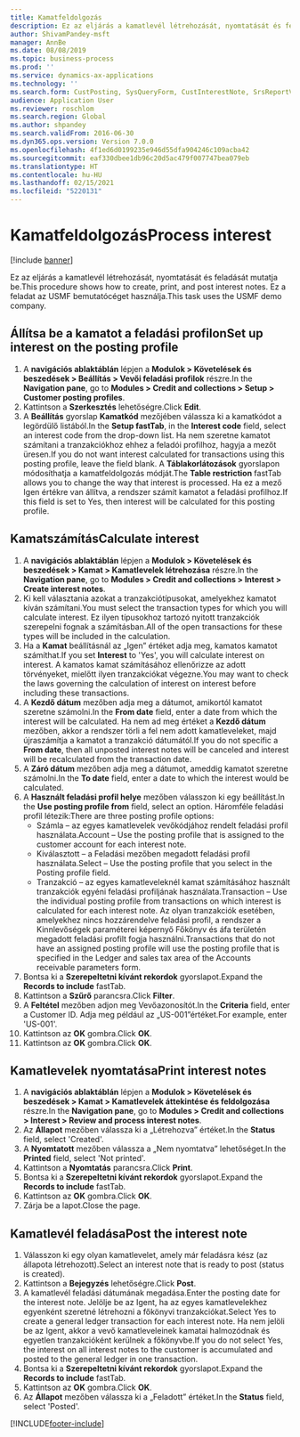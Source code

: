 ```yaml
---
title: Kamatfeldolgozás
description: Ez az eljárás a kamatlevél létrehozását, nyomtatását és feladását mutatja be.
author: ShivamPandey-msft
manager: AnnBe
ms.date: 08/08/2019
ms.topic: business-process
ms.prod: ''
ms.service: dynamics-ax-applications
ms.technology: ''
ms.search.form: CustPosting, SysQueryForm, CustInterestNote, SrsReportViewerForm
audience: Application User
ms.reviewer: roschlom
ms.search.region: Global
ms.author: shpandey
ms.search.validFrom: 2016-06-30
ms.dyn365.ops.version: Version 7.0.0
ms.openlocfilehash: 4f1ed6d0199235e946d55dfa904246c109acba42
ms.sourcegitcommit: eaf330dbee1db96c20d5ac479f007747bea079eb
ms.translationtype: HT
ms.contentlocale: hu-HU
ms.lasthandoff: 02/15/2021
ms.locfileid: "5220131"
---
```

# <a name="process-interest"></a><span data-ttu-id="e42a6-103">Kamatfeldolgozás</span><span class="sxs-lookup"><span data-stu-id="e42a6-103">Process interest</span></span>

[!include [banner](../../includes/banner.md)]

<span data-ttu-id="e42a6-104">Ez az eljárás a kamatlevél létrehozását, nyomtatását és feladását mutatja be.</span><span class="sxs-lookup"><span data-stu-id="e42a6-104">This procedure shows how to create, print, and post interest notes.</span></span> <span data-ttu-id="e42a6-105">Ez a feladat az USMF bemutatócéget használja.</span><span class="sxs-lookup"><span data-stu-id="e42a6-105">This task uses the USMF demo company.</span></span>


## <a name="set-up-interest-on-the-posting-profile"></a><span data-ttu-id="e42a6-106">Állítsa be a kamatot a feladási profilon</span><span class="sxs-lookup"><span data-stu-id="e42a6-106">Set up interest on the posting profile</span></span>
1. <span data-ttu-id="e42a6-107">A **navigációs ablaktáblán** lépjen a **Modulok > Követelések és beszedések > Beállítás > Vevői feladási profilok** részre.</span><span class="sxs-lookup"><span data-stu-id="e42a6-107">In the **Navigation pane**, go to **Modules > Credit and collections > Setup > Customer posting profiles**.</span></span>
2. <span data-ttu-id="e42a6-108">Kattintson a **Szerkesztés** lehetőségre.</span><span class="sxs-lookup"><span data-stu-id="e42a6-108">Click **Edit**.</span></span>
3. <span data-ttu-id="e42a6-109">A **Beállítás** gyorslap **Kamatkód** mezőjében válassza ki a kamatkódot a legördülő listából.</span><span class="sxs-lookup"><span data-stu-id="e42a6-109">In the **Setup fastTab**, in the **Interest code** field, select an interest code from the drop-down list.</span></span> <span data-ttu-id="e42a6-110">Ha nem szeretne kamatot számítani a tranzakciókhoz ehhez a feladói profilhoz, hagyja a mezőt üresen.</span><span class="sxs-lookup"><span data-stu-id="e42a6-110">If you do not want interest calculated for transactions using this posting profile, leave the field blank.</span></span> <span data-ttu-id="e42a6-111">A **Táblakorlátozások** gyorslapon módosíthatja a kamatfeldolgozás módját.</span><span class="sxs-lookup"><span data-stu-id="e42a6-111">The **Table restriction** fastTab allows you to change the way that interest is processed.</span></span> <span data-ttu-id="e42a6-112">Ha ez a mező Igen értékre van állítva, a rendszer számít kamatot a feladási profilhoz.</span><span class="sxs-lookup"><span data-stu-id="e42a6-112">If this field is set to Yes, then interest will be calculated for this posting profile.</span></span>  

## <a name="calculate-interest"></a><span data-ttu-id="e42a6-113">Kamatszámítás</span><span class="sxs-lookup"><span data-stu-id="e42a6-113">Calculate interest</span></span>
1. <span data-ttu-id="e42a6-114">A **navigációs ablaktáblán** lépjen a **Modulok > Követelések és beszedések > Kamat > Kamatlevelek létrehozása** részre.</span><span class="sxs-lookup"><span data-stu-id="e42a6-114">In the **Navigation pane**, go to **Modules > Credit and collections > Interest > Create interest notes**.</span></span>
2. <span data-ttu-id="e42a6-115">Ki kell választania azokat a tranzakciótípusokat, amelyekhez kamatot kíván számítani.</span><span class="sxs-lookup"><span data-stu-id="e42a6-115">You must select the transaction types for which you will calculate interest.</span></span> <span data-ttu-id="e42a6-116">Ez ilyen típusokhoz tartozó nyitott tranzakciók szerepelni fognak a számításban.</span><span class="sxs-lookup"><span data-stu-id="e42a6-116">All of the open transactions for these types will be included in the calculation.</span></span>  
3. <span data-ttu-id="e42a6-117">Ha a **Kamat** beállításnál az „Igen” értéket adja meg, kamatos kamatot számíthat.</span><span class="sxs-lookup"><span data-stu-id="e42a6-117">If you set **Interest** to 'Yes', you will calculate interest on interest.</span></span> <span data-ttu-id="e42a6-118">A kamatos kamat számításához ellenőrizze az adott törvényeket, mielőtt ilyen tranzakciókat végezne.</span><span class="sxs-lookup"><span data-stu-id="e42a6-118">You may want to check the laws governing the calculation of interest on interest before including these transactions.</span></span>  
4. <span data-ttu-id="e42a6-119">A **Kezdő dátum** mezőben adja meg a dátumot, amikortól kamatot szeretne számolni.</span><span class="sxs-lookup"><span data-stu-id="e42a6-119">In the **From date** field, enter a date from which the interest will be calculated.</span></span> <span data-ttu-id="e42a6-120">Ha nem ad meg értéket a **Kezdő dátum** mezőben, akkor a rendszer törli a fel nem adott kamatleveleket, majd újraszámítja a kamatot a tranzakció dátumától.</span><span class="sxs-lookup"><span data-stu-id="e42a6-120">If you do not specific a **From date**, then all unposted interest notes will be canceled and interest will be recalculated from the transaction date.</span></span>
5. <span data-ttu-id="e42a6-121">A **Záró dátum** mezőben adja meg a dátumot, ameddig kamatot szeretne számolni.</span><span class="sxs-lookup"><span data-stu-id="e42a6-121">In the **To date** field, enter a date to which the interest would be calculated.</span></span>
6. <span data-ttu-id="e42a6-122">A **Használt feladási profil helye** mezőben válasszon ki egy beállítást.</span><span class="sxs-lookup"><span data-stu-id="e42a6-122">In the **Use posting profile from** field, select an option.</span></span> <span data-ttu-id="e42a6-123">Háromféle feladási profil létezik:</span><span class="sxs-lookup"><span data-stu-id="e42a6-123">There are three posting profile options:</span></span>
    - <span data-ttu-id="e42a6-124">Számla – az egyes kamatlevelek vevőkódjához rendelt feladási profil használata.</span><span class="sxs-lookup"><span data-stu-id="e42a6-124">Account – Use the posting profile that is assigned to the customer account for each interest note.</span></span> 
    - <span data-ttu-id="e42a6-125">Kiválasztott – a Feladási mezőben megadott feladási profil használata.</span><span class="sxs-lookup"><span data-stu-id="e42a6-125">Select – Use the posting profile that you select in the Posting profile field.</span></span>
    - <span data-ttu-id="e42a6-126">Tranzakció – az egyes kamatleveleknél kamat számításához használt tranzakciók egyéni feladási profiljának használata.</span><span class="sxs-lookup"><span data-stu-id="e42a6-126">Transaction – Use the individual posting profile from transactions on which interest is calculated for each interest note.</span></span> <span data-ttu-id="e42a6-127">Az olyan tranzakciók esetében, amelyekhez nincs hozzárendelve feladási profil, a rendszer a Kinnlevőségek paraméterei képernyő Főkönyv és áfa területén megadott feladási profilt fogja használni.</span><span class="sxs-lookup"><span data-stu-id="e42a6-127">Transactions that do not have an assigned posting profile will use the posting profile that is specified in the Ledger and sales tax area of the Accounts receivable parameters form.</span></span>  
7. <span data-ttu-id="e42a6-128">Bontsa ki a **Szerepeltetni kívánt rekordok** gyorslapot.</span><span class="sxs-lookup"><span data-stu-id="e42a6-128">Expand the **Records to include** fastTab.</span></span>
8. <span data-ttu-id="e42a6-129">Kattintson a **Szűrő** parancsra.</span><span class="sxs-lookup"><span data-stu-id="e42a6-129">Click **Filter**.</span></span>
9. <span data-ttu-id="e42a6-130">A **Feltétel** mezőben adjon meg Vevőazonosítót.</span><span class="sxs-lookup"><span data-stu-id="e42a6-130">In the **Criteria** field, enter a Customer ID.</span></span> <span data-ttu-id="e42a6-131">Adja meg például az „US-001”értéket.</span><span class="sxs-lookup"><span data-stu-id="e42a6-131">For example, enter 'US-001'.</span></span>
6. <span data-ttu-id="e42a6-132">Kattintson az **OK** gombra.</span><span class="sxs-lookup"><span data-stu-id="e42a6-132">Click **OK**.</span></span>
7. <span data-ttu-id="e42a6-133">Kattintson az **OK** gombra.</span><span class="sxs-lookup"><span data-stu-id="e42a6-133">Click **OK**.</span></span>

## <a name="print-interest-notes"></a><span data-ttu-id="e42a6-134">Kamatlevelek nyomtatása</span><span class="sxs-lookup"><span data-stu-id="e42a6-134">Print interest notes</span></span>
1. <span data-ttu-id="e42a6-135">A **navigációs ablaktáblán** lépjen a **Modulok > Követelések és beszedések > Kamat > Kamatlevelek áttekintése és feldolgozása** részre.</span><span class="sxs-lookup"><span data-stu-id="e42a6-135">In the **Navigation pane**, go to **Modules > Credit and collections > Interest > Review and process interest notes**.</span></span>
2. <span data-ttu-id="e42a6-136">Az **Állapot** mezőben válassza ki a „Létrehozva” értéket.</span><span class="sxs-lookup"><span data-stu-id="e42a6-136">In the **Status** field, select 'Created'.</span></span>
3. <span data-ttu-id="e42a6-137">A **Nyomtatott** mezőben válassza a „Nem nyomtatva” lehetőséget.</span><span class="sxs-lookup"><span data-stu-id="e42a6-137">In the **Printed** field, select 'Not printed'.</span></span>
4. <span data-ttu-id="e42a6-138">Kattintson a **Nyomtatás** parancsra.</span><span class="sxs-lookup"><span data-stu-id="e42a6-138">Click **Print**.</span></span>
5. <span data-ttu-id="e42a6-139">Bontsa ki a **Szerepeltetni kívánt rekordok** gyorslapot.</span><span class="sxs-lookup"><span data-stu-id="e42a6-139">Expand the **Records to include** fastTab.</span></span>
6. <span data-ttu-id="e42a6-140">Kattintson az **OK** gombra.</span><span class="sxs-lookup"><span data-stu-id="e42a6-140">Click **OK**.</span></span>
7. <span data-ttu-id="e42a6-141">Zárja be a lapot.</span><span class="sxs-lookup"><span data-stu-id="e42a6-141">Close the page.</span></span>

## <a name="post-the-interest-note"></a><span data-ttu-id="e42a6-142">Kamatlevél feladása</span><span class="sxs-lookup"><span data-stu-id="e42a6-142">Post the interest note</span></span>
1. <span data-ttu-id="e42a6-143">Válasszon ki egy olyan kamatlevelet, amely már feladásra kész (az állapota létrehozott).</span><span class="sxs-lookup"><span data-stu-id="e42a6-143">Select an interest note that is ready to post (status is created).</span></span>
2. <span data-ttu-id="e42a6-144">Kattintson a **Bejegyzés** lehetőségre.</span><span class="sxs-lookup"><span data-stu-id="e42a6-144">Click **Post**.</span></span>
3. <span data-ttu-id="e42a6-145">A kamatlevél feladási dátumának megadása.</span><span class="sxs-lookup"><span data-stu-id="e42a6-145">Enter the posting date for the interest note.</span></span> <span data-ttu-id="e42a6-146">Jelölje be az Igent, ha az egyes kamatlevelekhez egyenként szeretné létrehozni a főkönyvi tranzakciókat.</span><span class="sxs-lookup"><span data-stu-id="e42a6-146">Select Yes to create a general ledger transaction for each interest note.</span></span> <span data-ttu-id="e42a6-147">Ha nem jelöli be az Igent, akkor a vevő kamatleveleinek kamatai halmozódnak és egyetlen tranzakcióként kerülnek a főkönyvbe.</span><span class="sxs-lookup"><span data-stu-id="e42a6-147">If you do not select Yes, the interest on all interest notes to the customer is accumulated and posted to the general ledger in one transaction.</span></span>  
4. <span data-ttu-id="e42a6-148">Bontsa ki a **Szerepeltetni kívánt rekordok** gyorslapot.</span><span class="sxs-lookup"><span data-stu-id="e42a6-148">Expand the **Records to include** fastTab.</span></span>
5. <span data-ttu-id="e42a6-149">Kattintson az **OK** gombra.</span><span class="sxs-lookup"><span data-stu-id="e42a6-149">Click **OK**.</span></span>
6. <span data-ttu-id="e42a6-150">Az **Állapot** mezőben válassza ki a „Feladott” értéket.</span><span class="sxs-lookup"><span data-stu-id="e42a6-150">In the **Status** field, select 'Posted'.</span></span>



[!INCLUDE[footer-include](../../../includes/footer-banner.md)]